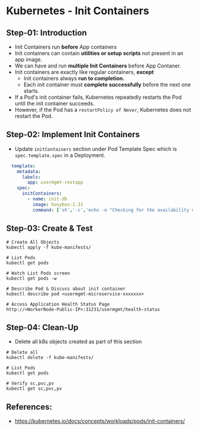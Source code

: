 # Kubernetes - Init Containers

## Step-01: Introduction
- Init Containers run **before** App containers
- Init containers can contain **utilities or setup scripts** not present in an app image.
- We can have and run **multiple Init Containers** before App Contaner.
- Init containers are exactly like regular containers, **except**
  - Init containers always **run to completion.**
  - Each init container must **complete successfully** before the next one starts.
- If a Pod's init container fails, Kubernetes repeatedly restarts the Pod until the init container succeeds.
- However, if the Pod has a `restartPolicy of Never`, Kubernetes does not restart the Pod.


## Step-02: Implement Init Containers
- Update `initContainers` section under Pod Template Spec which is `spec.template.spec` in a Deployment.
```yml
  template:
    metadata:
      labels:
        app: usermgmt-restapp
    spec:
      initContainers:
        - name: init-db
          image: busybox:1.31
          command: ['sh','-c','echo -e "Checking for the availability of MySQL Server deployment"; while ! nc -z mysql 3306; do sleep 1; printf "-"; done; echo -e " >> MySQL DB Server has started";']
```

## Step-03: Create & Test
```
# Create All Objects
kubectl apply -f kube-manifests/

# List Pods
kubectl get pods

# Watch List Pods screen
kubectl get pods -w

# Describe Pod & Discuss about init container
kubectl describe pod <usermgmt-microservice-xxxxxxx>

# Access Application Health Status Page
http://<WorkerNode-Public-IP>:31231/usermgmt/health-status
```

## Step-04: Clean-Up
- Delete all k8s objects created as part of this section
```
# Delete all
kubectl delete -f kube-manifests/

# List Pods
kubectl get pods

# Verify sc,pvc,pv
kubectl get sc,pvc,pv
```

## References:
- https://kubernetes.io/docs/concepts/workloads/pods/init-containers/